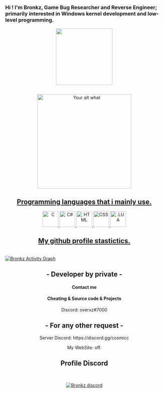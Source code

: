 <h2 align="center">

  
<p align="center">
  
### Hi ! I'm Bronkz, Game Bug Researcher and Reverse Engineer; primarily interested in Windows kernel development and low-level programming.
<div align="center">
  <a href="https://github.com/BronkzDev">
  <img height="180em" src="https://github-readme-stats.vercel.app/api?username=BronkzDev&show_icons=true&theme=dark&include_all_commits=true&count_private=true"/>
</div>

  
  ##
  


  
</p>


  
  
</p>
<p align="center">
<img src="https://readme-spotify-status-liart.vercel.app/api/run-spotify-status" alt="Your alt what" width="300" align/>
</p>


<h2 align="center">Programming languages that i mainly use.</h2>
<p align="center">
  <img alt="C" src="https://cdn.jsdelivr.net/gh/devicons/devicon/icons/c/c-original.svg" alt="Your alt what" height= "50" width="50" align/> 
  <img alt="C#" src="https://cdn.jsdelivr.net/gh/devicons/devicon/icons/csharp/csharp-original.svg" alt="Your alt what" height= "50" width="50" align/>   
  <img alt="HTML" src="https://cdn.jsdelivr.net/gh/devicons/devicon/icons/html5/html5-original-wordmark.svg" alt="Your alt what" height= "50" width="50" align/>  
  <img alt="CSS" src="https://cdn.jsdelivr.net/gh/devicons/devicon/icons/css3/css3-original-wordmark.svg" alt="Your alt what" height= "50" width="50" align/>
  <img alt=".LUA" src="https://cdn.jsdelivr.net/gh/devicons/devicon/icons/lua/lua-original-wordmark.svg" alt="Your alt what" height= "50" width="50" align/>
</p>



<h2 align="center">My github profile stastictics.</h2>
</p><br>
<a href="https://github.com/BronkzDev"><img alt="Bronkz Activity Graph" src="https://activity-graph.herokuapp.com/graph?username=BronkzDev&bg_color=0D1117&color=eca15b&line=eca15b&point=FFFFFF&hide_border=true" /></a>
  

<h2 align="center">- Developer by private -</h2>
<h4 align="center">Contact me</h4>
<h4 align="center"> Cheating & Source code & Projects</h4>
<p align="center">Discord: overxz#7000 </p>


<h2 align="center">- For any other request -</h2>

<p align="center">Server Discord: https://discord.gg/cosmicc
  <p align="center">My WebSite: off.
</pre><br>




<h2 align="center">Profile Discord</h2><br>
  <p align="center">
    <a href="https://discord.gg/k5zEBn7yNU">
        <img title="Bronkz discord" alt="Bronkz discord" src="https://media.discordapp.net/attachments/944094963602427904/958258559206973450/unknown.png?width=378&height=226"/>
    </a>
</p>


<!---
BronkzDev/BronkzDev is a ✨ special ✨ repository because its `README.md` (this file) appears on your GitHub profile.
--->
